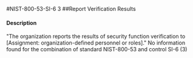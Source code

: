 #NIST-800-53-SI-6 3
##Report Verification Results
#### Description
"The organization reports the results of security function verification to [Assignment: organization-defined personnel or roles]."
No information found for the combination of standard NIST-800-53 and control SI-6 (3)
